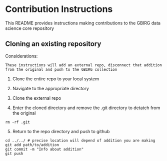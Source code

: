 # Contribution Instructions

This README provides instructions making contributions to the GBIRG data science core repository

## Cloning an existing repository

Considerations:

```text
These instructions will add an external repo, disconnect that addition from the original and push to the GBIRG collection
```

1.  Clone the entire repo to your local system

2.  Navigate to the appropriate directory

3.  Clone the external repo

4.  Enter the cloned directory and remove the .git directory to detatch from the original

```{bash}
rm -rf .git
```
5. Return to the repo directory and push to github

```{bash}
cd ../../ # precise location will depend of addition you are making
git add path/to/addition
git commit -m "Info about addition"
git push
```

